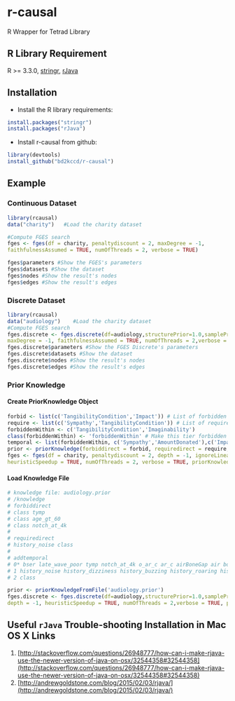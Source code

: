 # r-causal
R Wrapper for Tetrad Library

## R Library Requirement
R >= 3.3.0, 
[stringr](https://cran.r-project.org/web/packages/stringr/),
[rJava](https://cran.r-project.org/web/packages/rJava/index.html) 

## Installation

- Install the R library requirements:
```R
install.packages("stringr")
install.packages("rJava")
```
- Install r-causal from github:

```R
library(devtools)
install_github("bd2kccd/r-causal")
```

## Example
### Continuous Dataset
```R
library(rcausal)
data("charity")   #Load the charity dataset

#Compute FGES search
fges <- fges(df = charity, penaltydiscount = 2, maxDegree = -1,  
faithfulnessAssumed = TRUE, numOfThreads = 2, verbose = TRUE)    

fges$parameters #Show the FGES's parameters
fges$datasets #Show the dataset
fges$nodes #Show the result's nodes
fges$edges #Show the result's edges
```
### Discrete Dataset
```R
library(rcausal)
data("audiology")    #Load the charity dataset
#Compute FGES search
fges.discrete <- fges.discrete(df=audiology,structurePrior=1.0,samplePrior=1.0, 
maxDegree = -1, faithfulnessAssumed = TRUE, numOfThreads = 2,verbose = TRUE)
fges.discrete$parameters #Show the FGES Discrete's parameters
fges.discrete$datasets #Show the dataset
fges.discrete$nodes #Show the result's nodes
fges.discrete$edges #Show the result's edges
```

### Prior Knowledge

#### Create PriorKnowledge Object
```R
forbid <- list(c('TangibilityCondition','Impact')) # List of forbidden directed edges
require <- list(c('Sympathy','TangibilityCondition')) # List of required directed edges
forbiddenWithin <- c('TangibilityCondition','Imaginability')
class(forbiddenWithin) <- 'forbiddenWithin' # Make this tier forbidden within
temporal <- list(forbiddenWithin, c('Sympathy','AmountDonated'),c('Impact')) # List of temporal node tiers
prior <- priorKnowledge(forbiddirect = forbid, requiredirect = require, addtemporal = temporal)
fges <- fges(df = charity, penaltydiscount = 2, depth = -1, ignoreLinearDependence = TRUE, 
heuristicSpeedup = TRUE, numOfThreads = 2, verbose = TRUE, priorKnowledge = prior)
```

#### Load Knowledge File
```R
# knowledge file: audiology.prior
# /knowledge
# forbiddirect
# class tymp
# class age_gt_60
# class notch_at_4k
# 
# requiredirect
# history_noise class
#
# addtemporal
# 0* bser late_wave_poor tymp notch_at_4k o_ar_c ar_c airBoneGap air bone o_ar_u airBoneGap
# 1 history_noise history_dizziness history_buzzing history_roaring history_recruitment history_fluctuating history_heredity history_nausea
# 2 class

prior <- priorKnowledgeFromFile('audiology.prior')
fges.discrete <- fges.discrete(df=audiology,structurePrior=1.0,samplePrior=1.0, 
depth = -1, heuristicSpeedup = TRUE, numOfThreads = 2,verbose = TRUE, priorKnowledge = prior)
```

## Useful `rJava` Trouble-shooting Installation in Mac OS X Links

1. [http://stackoverflow.com/questions/26948777/how-can-i-make-rjava-use-the-newer-version-of-java-on-osx/32544358#32544358](http://stackoverflow.com/questions/26948777/how-can-i-make-rjava-use-the-newer-version-of-java-on-osx/32544358#32544358)
2. [http://andrewgoldstone.com/blog/2015/02/03/rjava/](http://andrewgoldstone.com/blog/2015/02/03/rjava/)
